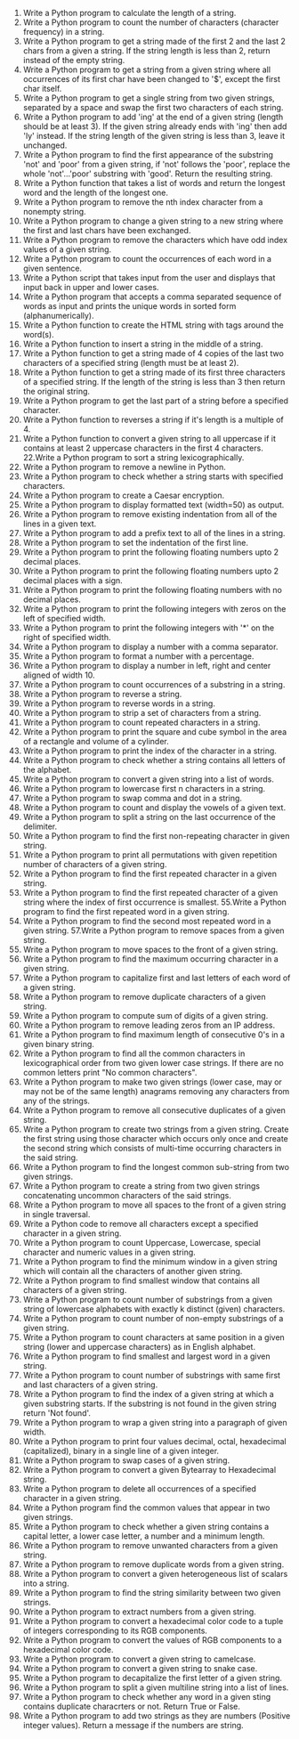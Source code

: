 1. Write a Python program to calculate the length of a string.
2. Write a Python program to count the number of characters (character frequency) in a string.
3. Write a Python program to get a string made of the first 2 and the last 2 chars from a given a string. If the string length is less than 2, return instead of the empty string.
4. Write a Python program to get a string from a given string where all occurrences of its first char have been changed to '$', except the first char itself.
5. Write a Python program to get a single string from two given strings, separated by a space and swap the first two characters of each string.
6. Write a Python program to add 'ing' at the end of a given string (length should be at least 3). If the given string already ends with 'ing' then add 'ly' instead. If the string length of the given string is less than 3, leave it unchanged.
7. Write a Python program to find the first appearance of the substring 'not' and 'poor' from a given string, if 'not' follows the 'poor', replace the whole 'not'...'poor' substring with 'good'. Return the resulting string.
8. Write a Python function that takes a list of words and return the longest word and the length of the longest one.
9. Write a Python program to remove the nth index character from a nonempty string.
10. Write a Python program to change a given string to a new string where the first and last chars have been exchanged.
11. Write a Python program to remove the characters which have odd index values of a given string.
12. Write a Python program to count the occurrences of each word in a given sentence.
13. Write a Python script that takes input from the user and displays that input back in upper and lower cases.
14. Write a Python program that accepts a comma separated sequence of words as input and prints the unique words in sorted form (alphanumerically).
15. Write a Python function to create the HTML string with tags around the word(s).
16. Write a Python function to insert a string in the middle of a string.
17. Write a Python function to get a string made of 4 copies of the last two characters of a specified string (length must be at least 2).
18. Write a Python function to get a string made of its first three characters of a specified string. If the length of the string is less than 3 then return the original string.
19. Write a Python program to get the last part of a string before a specified character.
20. Write a Python function to reverses a string if it's length is a multiple of 4.
21. Write a Python function to convert a given string to all uppercase if it contains at least 2 uppercase characters in the first 4 characters.
22.Write a Python program to sort a string lexicographically.
23. Write a Python program to remove a newline in Python.
24. Write a Python program to check whether a string starts with specified characters.
25. Write a Python program to create a Caesar encryption.
26. Write a Python program to display formatted text (width=50) as output.
27. Write a Python program to remove existing indentation from all of the lines in a given text.
28. Write a Python program to add a prefix text to all of the lines in a string.
29. Write a Python program to set the indentation of the first line.
30. Write a Python program to print the following floating numbers upto 2 decimal places.
31. Write a Python program to print the following floating numbers upto 2 decimal places with a sign.
32. Write a Python program to print the following floating numbers with no decimal places.
33. Write a Python program to print the following integers with zeros on the left of specified width.
34. Write a Python program to print the following integers with '*' on the right of specified width.
35. Write a Python program to display a number with a comma separator.
36. Write a Python program to format a number with a percentage.
37. Write a Python program to display a number in left, right and center aligned of width 10.
38. Write a Python program to count occurrences of a substring in a string.
39. Write a Python program to reverse a string.
40. Write a Python program to reverse words in a string.
41. Write a Python program to strip a set of characters from a string.
42. Write a Python program to count repeated characters in a string.
43. Write a Python program to print the square and cube symbol in the area of a rectangle and volume of a cylinder.
44. Write a Python program to print the index of the character in a string.
45. Write a Python program to check whether a string contains all letters of the alphabet.
46. Write a Python program to convert a given string into a list of words.
47. Write a Python program to lowercase first n characters in a string.
48. Write a Python program to swap comma and dot in a string.
49. Write a Python program to count and display the vowels of a given text.
50. Write a Python program to split a string on the last occurrence of the delimiter.
51. Write a Python program to find the first non-repeating character in given string.
52. Write a Python program to print all permutations with given repetition number of characters of a given string.
53. Write a Python program to find the first repeated character in a given string.
54. Write a Python program to find the first repeated character of a given string where the index of first occurrence is smallest.
55.Write a Python program to find the first repeated word in a given string.
56. Write a Python program to find the second most repeated word in a given string.
57.Write a Python program to remove spaces from a given string.
58. Write a Python program to move spaces to the front of a given string.
59. Write a Python program to find the maximum occurring character in a given string.
60. Write a Python program to capitalize first and last letters of each word of a given string.
61. Write a Python program to remove duplicate characters of a given string.
62. Write a Python program to compute sum of digits of a given string.
63. Write a Python program to remove leading zeros from an IP address.
64. Write a Python program to find maximum length of consecutive 0's in a given binary string.
65. Write a Python program to find all the common characters in lexicographical order from two given lower case strings. If there are no common letters print "No common characters".
66. Write a Python program to make two given strings (lower case, may or may not be of the same length) anagrams removing any characters from any of the strings.
67. Write a Python program to remove all consecutive duplicates of a given string.
68. Write a Python program to create two strings from a given string. Create the first string using those character which occurs only once and create the second string which consists of multi-time occurring characters in the said string.
69. Write a Python program to find the longest common sub-string from two given strings.
70. Write a Python program to create a string from two given strings concatenating uncommon characters of the said strings.
71. Write a Python program to move all spaces to the front of a given string in single traversal.
72. Write a Python code to remove all characters except a specified character in a given string.
73. Write a Python program to count Uppercase, Lowercase, special character and numeric values in a given string.
74. Write a Python program to find the minimum window in a given string which will contain all the characters of another given string.
75. Write a Python program to find smallest window that contains all characters of a given string.
76. Write a Python program to count number of substrings from a given string of lowercase alphabets with exactly k distinct (given) characters.
77. Write a Python program to count number of non-empty substrings of a given string.
78. Write a Python program to count characters at same position in a given string (lower and uppercase characters) as in English alphabet.
79. Write a Python program to find smallest and largest word in a given string.
80. Write a Python program to count number of substrings with same first and last characters of a given string.
81. Write a Python program to find the index of a given string at which a given substring starts. If the substring is not found in the given string return 'Not found'.
82. Write a Python program to wrap a given string into a paragraph of given width.
83. Write a Python program to print four values decimal, octal, hexadecimal (capitalized), binary in a single line of a given integer.
84. Write a Python program to swap cases of a given string.
85. Write a Python program to convert a given Bytearray to Hexadecimal string.
86. Write a Python program to delete all occurrences of a specified character in a given string.
87. Write a Python program find the common values that appear in two given strings.
88. Write a Python program to check whether a given string contains a capital letter, a lower case letter, a number and a minimum length.
89. Write a Python program to remove unwanted characters from a given string.
90. Write a Python program to remove duplicate words from a given string.
91. Write a Python program to convert a given heterogeneous list of scalars into a string.
92. Write a Python program to find the string similarity between two given strings.
93. Write a Python program to extract numbers from a given string.
94. Write a Python program to convert a hexadecimal color code to a tuple of integers corresponding to its RGB components.
95. Write a Python program to convert the values of RGB components to a hexadecimal color code.
96. Write a Python program to convert a given string to camelcase.
97. Write a Python program to convert a given string to snake case.
98. Write a Python program to decapitalize the first letter of a given string.
99. Write a Python program to split a given multiline string into a list of lines.
100. Write a Python program to check whether any word in a given sting contains duplicate characrters or not. Return True or False.
101. Write a Python program to add two strings as they are numbers (Positive integer values). Return a message if the numbers are string.

